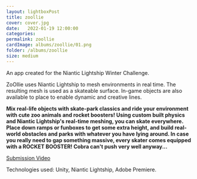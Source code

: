 ```yaml
---
layout: lightboxPost
title: zoollie
cover: cover.jpg
date:   2022-01-19 12:00:00
categories: 
permalink: zoollie
cardImage: albums/zoollie/01.png
folder: /albums/zoollie
size: medium
---
```


An app created for the Niantic Lightship Winter Challenge.

<!--more-->

ZoOllie uses Niantic Lightship to mesh environments in real time. The resulting mesh is used as a skateable surface.
In-game objects are also available to place to enable dynamic and creative lines.

__Mix real-life objects with skate-park classics and ride your environment with cute zoo animals and rocket boosters!
Using custom built physics and Niantic Lightship's real-time meshing, you can skate everywhere. Place down ramps or funboxes to get some extra height, and build real-world obstacles and parks with whatever you have lying around. In case you really need to gap something massive, every skater comes equipped with a ROCKET BOOSTER! Cobra can't push very well anyway...__


[Submission Video](https://vimeo.com/668068898)


Technologies used: Unity, Niantic Lightship, Adobe Premiere.
